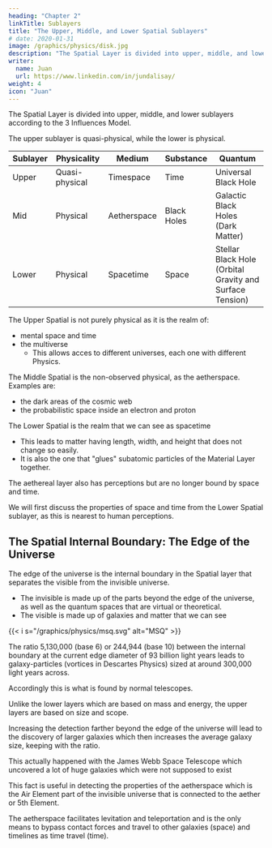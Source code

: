```yaml
---
heading: "Chapter 2"
linkTitle: Sublayers
title: "The Upper, Middle, and Lower Spatial Sublayers"
# date: 2020-01-31
image: /graphics/physics/disk.jpg
description: "The Spatial Layer is divided into upper, middle, and lower sublayers according to the 3 Influences Model"
writer:
  name: Juan
  url: https://www.linkedin.com/in/jundalisay/
weight: 4
icon: "Juan"
---
```



The Spatial Layer is divided into upper, middle, and lower sublayers according to the 3 Influences Model.  

The upper sublayer is quasi-physical, while the lower is physical.

Sublayer | Physicality | Medium | Substance | Quantum 
--- | --- | --- | --- | ---
Upper | Quasi-physical | Timespace | Time | Universal Black Hole
Mid | Physical | Aetherspace | Black Holes |  Galactic Black Holes (Dark Matter)
Lower | Physical | Spacetime | Space | Stellar Black Hole (Orbital Gravity and Surface Tension)


The Upper Spatial is not purely physical as it is the realm of:
- mental space and time
- the multiverse
  - This allows acces to different universes, each one with different Physics.

The Middle Spatial is the non-observed physical, as the aetherspace. Examples are:
- the dark areas of the cosmic web
- the probabilistic space inside an electron and proton 

The Lower Spatial is the realm that we can see as spacetime
- This leads to matter having length, width, and height that does not change so easily.
- It is also the one that "glues" subatomic particles of the Material Layer together. 

The aethereal layer also has perceptions but are no longer bound by space and time. 

We will first discuss the properties of space and time from the Lower Spatial sublayer, as this is nearest to human perceptions. 


## The Spatial Internal Boundary: The Edge of the Universe

The edge of the universe is the internal boundary in the Spatial layer that separates the visible from the invisible universe.

- The invisible is made up of the parts beyond the edge of the universe, as well as the quantum spaces that are virtual or theoretical. 
- The visible is made up of galaxies and matter that we can see

{{< i s="/graphics/physics/msq.svg" alt="MSQ" >}}

The ratio 5,130,000 (base 6) or 244,944 (base 10) between the internal boundary at the current edge diameter of 93 billion light years leads to galaxy-particles (vortices in Descartes Physics) sized at around 300,000 light years across. 

Accordingly this is what is found by normal telescopes.

Unlike the lower layers which are based on mass and energy, the upper layers are based on size and scope.

Increasing the detection farther beyond the edge of the universe will lead to the discovery of larger galaxies which then increases the average galaxy size, keeping with the ratio. 

This actually happened with the James Webb Space Telescope which uncovered a lot of huge galaxies which were not supposed to exist

This fact is useful in detecting the properties of the aetherspace which is the Air Element part of the invisible universe that is connected to the aether or 5th Element. 

The aetherspace facilitates levitation and teleportation and is the only means to bypass contact forces and travel to other galaxies (space) and timelines as time travel (time).
